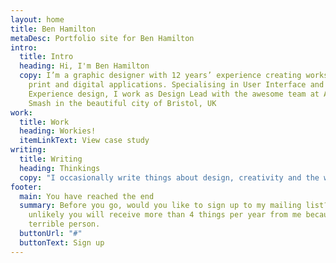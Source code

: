 ```yaml
---
layout: home
title: Ben Hamilton
metaDesc: Portfolio site for Ben Hamilton
intro:
  title: Intro
  heading: Hi, I'm Ben Hamilton
  copy: I’m a graphic designer with 12 years’ experience creating works for
    print and digital applications. Specialising in User Interface and User
    Experience design, I work as Design Lead with the awesome team at Atomic
    Smash in the beautiful city of Bristol, UK
work:
  title: Work
  heading: Workies!
  itemLinkText: View case study
writing:
  title: Writing
  heading: Thinkings
  copy: "I occasionally write things about design, creativity and the web. Here are some recent articles:"
footer:
  main: You have reached the end
  summary: Before you go, would you like to sign up to my mailing list? It is very
    unlikely you will receive more than 4 things per year from me because I am a
    terrible person.
  buttonUrl: "#"
  buttonText: Sign up
---
```

